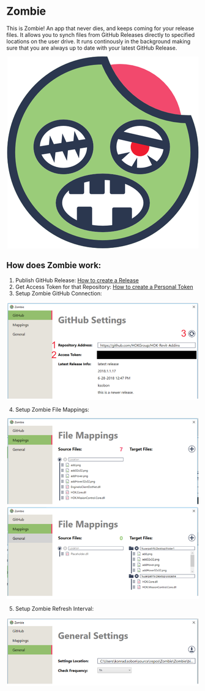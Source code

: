 # Zombie
This is Zombie! An app that never dies, and keeps coming for your release files. It allows you to synch files from GitHub Releases directly to specified locations on the user drive. It runs continously in the background making sure that you are always up to date with your latest GitHub Release. 

<p align="center">
  <img width="500" height="500" src="/_graphics/PNG/iconsZombie.png">
</p>


## How does Zombie work: 

1. Publish GitHub Release: [How to create a Release](https://help.github.com/articles/creating-releases/)
2. Get Access Token for that Repository: [How to create a Personal Token](https://help.github.com/articles/creating-a-personal-access-token-for-the-command-line/)
3. Setup Zombie GitHub Connection: 

<p align="center">
  <img src="/_info/githubsettings.png">
</p>

4. Setup Zombie File Mappings:

<p align="center">
  <img src="/_info/fileMappings.png">
</p>

5. Setup Zombie Refresh Interval:

<p align="center">
  <img src="/_info/generalSettings.png">
</p>

